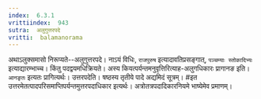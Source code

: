 ```yaml
---
index:  6.3.1
vrittiindex:  943
sutra:  अलुगुत्तरपदे
vritti:  balamanorama 
---
```


अथाऽलुक्समासो निरूप्यते--अलुगुत्तरपदे। नाऽयं विधिः, `राजपुरुष` इत्यादावतिप्रसङ्गात्, `पञ्चम्याः स्तोकादिभ्यः` इत्याद्यारम्भाच्च। किंतु पदद्वयमधिक्रियते। अस्य कियत्पर्यन्तमनुवृत्तिरित्याह-अलुगधिकारः प्रागानङ इति। `आनङृतः` इत्यतः प्रागित्यर्थः। उत्तरपदेति। षष्ठस्य तृतीये पादे अद्यमिदं सूत्रम्। #इत उत्तरमेतत्पादपरिसमाप्तिपर्यन्तमुत्तरपदाधिकार इत्यर्थः। अत्रोतत्रपदादिकारनियमे भाष्येमेव प्रमाणम्।

